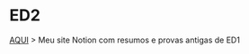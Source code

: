 # ED2

[AQUI](https://lumbar-munchkin-40b.notion.site/Estrutura-de-Dados-I-545e16d807f74798b328ee5f55126a96?pvs=4) > Meu site Notion com resumos e provas antigas de ED1
